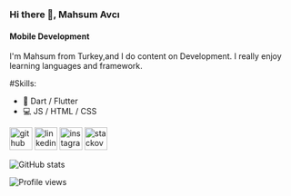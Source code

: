 ### Hi there 👋, Mahsum Avcı
#### Mobile Development
I'm Mahsum from Turkey,and I do content on Development. I really enjoy learning languages and framework.

#Skills: 
* :iphone: Dart / Flutter 
*  :computer: JS / HTML / CSS



[<img src='https://cdn.jsdelivr.net/npm/simple-icons@3.0.1/icons/github.svg' alt='github' height='40'>](https://github.com/mahsumavci)  [<img src='https://cdn.jsdelivr.net/npm/simple-icons@3.0.1/icons/linkedin.svg' alt='linkedin' height='40'>](https://www.linkedin.com/in/https://www.linkedin.com/in/mahsum-avc%C4%B1-b29259b5//)  [<img src='https://cdn.jsdelivr.net/npm/simple-icons@3.0.1/icons/instagram.svg' alt='instagram' height='40'>](https://www.instagram.com/mahsunavci.7/)  [<img src='https://cdn.jsdelivr.net/npm/simple-icons@3.0.1/icons/stackoverflow.svg' alt='stackoverflow' height='40'>](https://stackoverflow.com/users/https://stackoverflow.com/users/9859583/mahsun-avc%c4%b1)  

![GitHub stats](https://github-readme-stats.vercel.app/api?username=mahsumavci&show_icons=true)  

![Profile views](https://gpvc.arturio.dev/mahsumavci)  
